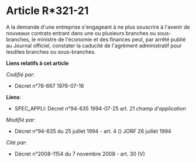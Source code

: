 # Article R*321-21

A la demande d'une entreprise s'engageant à ne plus souscrire à l'avenir de nouveaux contrats entrant dans une ou plusieurs
branches ou sous-branches, le ministre de l'économie et des finances peut, par arrêté publié au Journal officiel, constater
la caducité de l'agrément administratif pour lesdites branches ou sous-branches.

**Liens relatifs à cet article**

_Codifié par_:

  - Décret n°76-667 1976-07-16

**Liens**:

  - SPEC_APPLI: Décret n°94-635 1994-07-25 art. 21 *champ d'application*

_Modifié par_:

  - Décret n°94-635 du 25 juillet 1994 - art. 4 () JORF 26 juillet 1994

_Cité par_:

  - Décret n°2008-1154 du 7 novembre 2008 - art. 30 (V)
